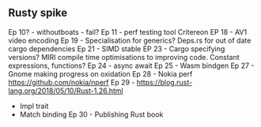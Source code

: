 ## Rusty spike
Ep 10? - withoutboats - fail?
Ep 11 - perf testing tool Critereon
EP 18 - AV1 video encoding
Ep 19 - Specialisation for generics? Deps.rs for out of date cargo dependencies
Ep 21 - SIMD stable
EP 23 - Cargo specifying versions? 
  MIRI compile time optimisations to improving code. Constant expressions, functions?
Ep 24 - async await
Ep 25 - Wasm bindgen
Ep 27 - Gnome making progress on oxidation
Ep 28 - Nokia perf https://github.com/nokia/nperf
Ep 29 - https://blog.rust-lang.org/2018/05/10/Rust-1.26.html
  - Impl trait
  - Match binding
Ep 30 - Publishing Rust book